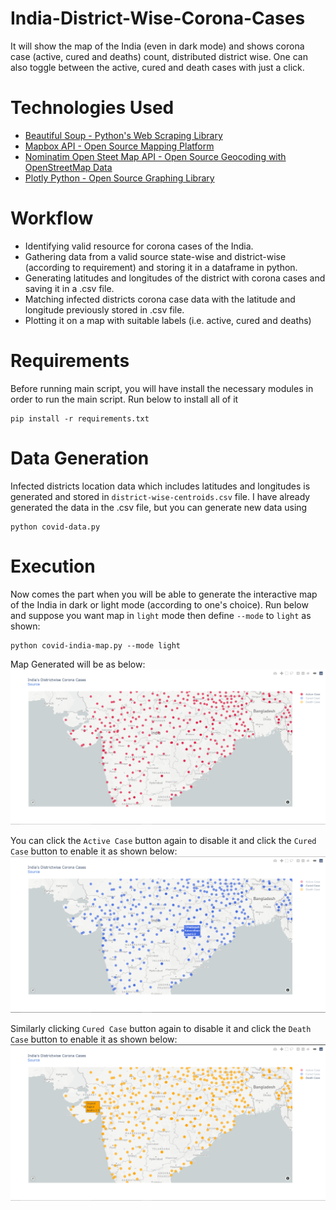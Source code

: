 # India-District-Wise-Corona-Cases
It will show the map of the India (even in dark mode) and shows corona case (active, cured and deaths) count, distributed district wise. One can also toggle between the active, cured and death cases with just a click.

# Technologies Used
* [Beautiful Soup - Python's Web Scraping Library](https://www.crummy.com/software/BeautifulSoup/) <br>
* [Mapbox API - Open Source Mapping Platform](https://docs.mapbox.com/api/maps/) <br>
* [Nominatim Open Steet Map API - Open Source Geocoding with OpenStreetMap Data](https://nominatim.org/release-docs/develop/api/Overview/) <br>
* [Plotly Python - Open Source Graphing Library](https://plotly.com/python/) <br>

# Workflow
* Identifying valid resource for corona cases of the India. <br>
* Gathering data from a valid source state-wise and district-wise (according to requirement) and storing it in a dataframe in python. <br>
* Generating latitudes and longitudes of the district with corona cases and saving it in a .csv file.
* Matching infected districts corona case data with the latitude and longitude previously stored in .csv file.
* Plotting it on a map with suitable labels (i.e. active, cured and deaths)

# Requirements
Before running main script, you will have install the necessary modules in order to run the main script. Run below to install all of it
```
pip install -r requirements.txt
```

# Data Generation
Infected districts location data which includes latitudes and longitudes is generated and stored in ```district-wise-centroids.csv``` file. I have already generated the data in the .csv file, but you can generate new data using
```
python covid-data.py
```

# Execution
Now comes the part when you will be able to generate the interactive map of the India in dark or light mode (according to one's choice).
Run below and suppose you want map in ```light``` mode then define ```--mode``` to ```light``` as shown:
```
python covid-india-map.py --mode light
```
Map Generated will be as below:
![Output](https://github.com/JeetKaria06/India-District-Wise-Corona-Cases/blob/master/Images/lightMode.png)

You can click the ```Active Case``` button again to disable it and click the ```Cured Case``` button to enable it as shown below:
![Output1](https://github.com/JeetKaria06/India-District-Wise-Corona-Cases/blob/master/Images/lightModeCured.png)

Similarly clicking ```Cured Case``` button again to disable it and click the ```Death Case``` button to enable it as shown below:
![Output2](https://github.com/JeetKaria06/India-District-Wise-Corona-Cases/blob/master/Images/lightModeDeaths.png)


